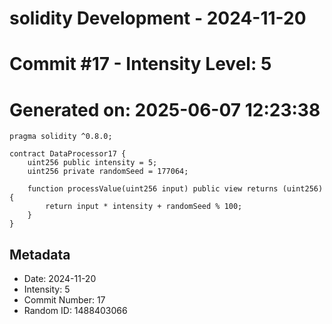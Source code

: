 ﻿# solidity Development - 2024-11-20
# Commit #17 - Intensity Level: 5
# Generated on: 2025-06-07 12:23:38
```solidity
pragma solidity ^0.8.0;

contract DataProcessor17 {
    uint256 public intensity = 5;
    uint256 private randomSeed = 177064;

    function processValue(uint256 input) public view returns (uint256) {
        return input * intensity + randomSeed % 100;
    }
}
```
## Metadata
- Date: 2024-11-20
- Intensity: 5
- Commit Number: 17
- Random ID: 1488403066
